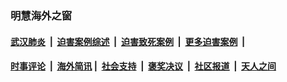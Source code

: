 
### 明慧海外之窗

####  [武汉肺炎](indexes/365.md?t=03081700) &nbsp;|&nbsp;  [迫害案例综述](indexes/328.md?t=03081700) &nbsp;|&nbsp; [迫害致死案例](indexes/277.md?t=03081700)  &nbsp;|&nbsp; [更多迫害案例](indexes/81.md?t=03081700)  &nbsp;|&nbsp; 
####  [时事评论](indexes/19.md?t=03081700) &nbsp;|&nbsp; [海外简讯](indexes/245.md?t=03081700)&nbsp;|&nbsp;  [社会支持](indexes/140.md?t=03081700) &nbsp;|&nbsp; [褒奖决议](indexes/282.md?t=03081700) &nbsp;|&nbsp; [社区报道](indexes/91.md?t=03081700)  &nbsp;|&nbsp; [天人之间](indexes/78.md?t=03081700) 

